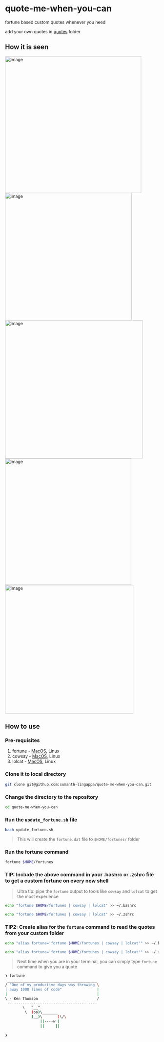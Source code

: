 # quote-me-when-you-can
fortune based custom quotes whenever you need

add your own quotes in [quotes](./quotes/) folder

## How it is seen

<img width="446" alt="image" src="https://github.com/sumanth-lingappa/quote-me-when-you-can/assets/42572246/15f5f210-6208-43bc-aacc-3d22749e5b04">

<img width="415" alt="image" src="https://github.com/sumanth-lingappa/quote-me-when-you-can/assets/42572246/5a4c7527-44c3-4248-a21b-f771070dec7c">

<img width="451" alt="image" src="https://github.com/sumanth-lingappa/quote-me-when-you-can/assets/42572246/23db2182-c74b-4318-a26c-3977448b1e12">

<img width="413" alt="image" src="https://github.com/sumanth-lingappa/quote-me-when-you-can/assets/42572246/b7c92f4a-3d3d-46c1-8786-ab9c1b3b0319">

<img width="420" alt="image" src="https://github.com/sumanth-lingappa/quote-me-when-you-can/assets/42572246/97644f65-0237-41ee-a9ee-8079a5653cf8">

## How to use

### Pre-requisites

1. fortune - [MacOS](https://formulae.brew.sh/formula/fortune), Linux
2. cowsay - [MacOS](https://formulae.brew.sh/formula/cowsay), Linux
3. lolcat - [MacOS](https://formulae.brew.sh/formula/lolcat), Linux

### Clone it to local directory

```bash
git clone git@github.com:sumanth-lingappa/quote-me-when-you-can.git
```

### Change the directory to the repository

```bash
cd quote-me-when-you-can
```

### Run the `update_fortune.sh` file

```bash
bash update_fortune.sh
```

> This will create the `fortune.dat` file  to `$HOME/fortunes/` folder

### Run the fortune command

```bash
fortune $HOME/fortunes
```

### TIP: Include the above command in your .bashrc or .zshrc file to get a custom fortune on every new shell

> Ultra tip: pipe the `fortune` output to tools like `cowsay` and `lolcat` to get the most experience

```bash
echo "fortune $HOME/fortunes | cowsay | lolcat" >> ~/.bashrc
```

```bash
echo "fortune $HOME/fortunes | cowsay | lolcat" >> ~/.zshrc
```

### TIP2: Create alias for the `fortune` command to read the quotes from your custom folder

```bash
echo "alias fortune='fortune $HOME/fortunes | cowsay | lolcat'" >> ~/.bashrc
```

```bash
echo "alias fortune='fortune $HOME/fortunes | cowsay | lolcat'" >> ~/.zshrc
```

> Next time when you are in your terminal, you can simply type `fortune` command to give you a quote

```bash
❯ fortune
 _________________________________________
/ "One of my productive days was throwing \
| away 1000 lines of code"                |
|                                         |
\ - Ken Thomson                           /
 -----------------------------------------
        \   ^__^
         \  (oo)\_______
            (__)\       )\/\
                ||----w |
                ||     ||
        
❯
```



